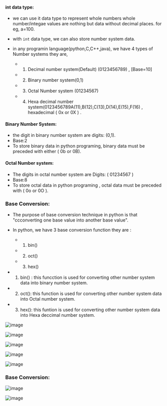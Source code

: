 #### int data type: 
- we can use it data type to represent whole numbers whole number/integae values are nothing but data without decimal places. for eg, a=100.
     
- with `int` data type, we can also store number system data.
- in any programin language(python,C,C++,java), we have 4 types of Number systems they are,
   - 1. Decimal number system(Default) (0123456789) , [Base=10]
    - 2. Binary number system(0,1)
     - 3. Octal Number system (01234567)
    - 4. Hexa decimal number system(0123456789A(11),B(12),C(13),D(14),E(15),F(16) , hexadecimal ( 0x or 0X ) .   


#### Binary Number System: 
- the digit in binary number system are digits: (0,1).
- Base:2
- To store binary data in python programing, binary data must be preceded with either ( 0b or 0B).
#### Octal Number system:
- The digits in octal number system are Digits: ( 01234567 )
- Base:8
- To store octal  data in python programing , octal data must be preceded with  ( 0o or 0O ).

### Base Conversion:
- The purpose of base conversion technique in python is that "ccconverting one base value into another base value".
- In python, we have 3 base conversion function they are :
   - 1. bin()
   - 2. oct()
   - 3. hex()
- 1. bin() : this funcction is used for converting other number system data into binary number system.
   
 - 2. oct(): this function is used for converting other number system data into Octal number system.         

- 3. hex(): this funtion is used for converting other number system data into Hexa deccimal number system.
 
     
![image](https://github.com/user-attachments/assets/8b1a9841-88fe-4447-b145-fc9a4a80ce68)

![image](https://github.com/user-attachments/assets/e793c7af-586d-44bf-801d-e27f3af1c335)


![image](https://github.com/user-attachments/assets/18540204-639c-49dd-a5bf-60ac60e6de11)

![image](https://github.com/user-attachments/assets/eb7d31d3-6302-4455-8424-dd3c6a204f58)

![image](https://github.com/user-attachments/assets/2c4cf2fe-3e6e-40cb-ad02-58cee6895d60)



### Base Conversion:
![image](https://github.com/user-attachments/assets/d1502984-1a06-43d5-bf5e-cbfc7097a511)

![image](https://github.com/user-attachments/assets/36681e1c-45e6-474b-8b7e-bf146755ca5f)
